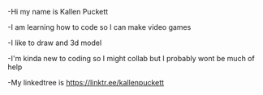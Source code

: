 -Hi my name is Kallen Puckett

-I am learning how to code so I can make video games

-I like to draw and 3d model

-I'm kinda new to coding so I might collab but I probably wont be much of help

-My linkedtree is https://linktr.ee/kallenpuckett
